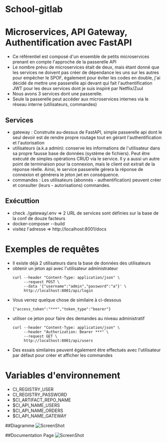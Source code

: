 # School-gitlab


# Microservices, API Gateway, Authentification avec FastAPI

- Ce référentiel est composé d'un ensemble de petits microservices prenant en compte l'approche de la passerelle API
- Le nombre prévu de microservices était de deux, mais étant donné que les services
   ne doivent pas créer de dépendance les uns sur les autres pour empêcher le SPOF, également pour éviter les codes en double,
   j'ai décidé de mettre une passerelle api devant qui fait l'authentification JWT pour les deux services
   dont je suis inspiré par Netflix/Zuul
- Nous avons 3 services dont une passerelle.
- Seule la passerelle peut accéder aux microservices internes via le réseau interne (utilisateurs, commandes)

## Services

- gateway : Construite au-dessus de FastAPI, simple passerelle api dont le seul devoir est de rendre propre
   routage tout en gérant l'authentification et l'autorisation
- utilisateurs (a.k.a admin): conserve les informations de l'utilisateur dans sa propre fausse base de données (système de fichiers).
   Peut être exécuté de simples opérations CRUD via le service. Il y a aussi un autre
   point de terminaison pour la connexion, mais le client est extrait de la réponse réelle. Ainsi, le service passerelle
   gérera la réponse de connexion et générera le jeton jwt en conséquence.
- commandes : Les utilisateurs (abonnés - authentification) peuvent créer et consulter (leurs - autorisations) commandes.

## Exécuttion
- check ./gateway/.env => 2 URL de services sont définies sur la base de la conf de douze facteurs
- docker-composer --build
- visitez l'adresse => http://localhost:8001/docs

# Exemples de requêtes
- Il existe déjà 2 utilisateurs dans la base de données des utilisateurs
- obtenir un jeton api avec l'utilisateur administrateur
  ```
  curl --header "Content-Type: application/json" \
       --request POST \
       --data '{"username":"admin","password":"a"}' \
       http://localhost:8001/api/login
  ```
- Vous verrez quelque chose de similaire à ci-dessous
  ```
  {"access_token":"***","token_type":"bearer"}
  ```
- utiliser ce jeton pour faire des demandes au niveau administratif
  ```
  curl --header "Content-Type: application/json" \
       --header "Authorization: Bearer ***" \
       --request GET \
       http://localhost:8001/api/users
  ```
- Des essais similaires peuvent également être effectués avec l'utilisateur par défaut pour créer et afficher les commandes

# Variables d'environnement

- CI_REGISTRY_USER
- CI_REGISTRY_PASSWORD
- $CI_ARTIFACT_REPO_NAME
- $CI_API_NAME_USERS
- $CI_API_NAME_ORDERS
- $CI_API_NAME_GATEWAY

##Diagramme
![ScreenShot](https://github.com/DataScientest/gitlab_devops_exams/blob/main/diagram.png)

##Documentation Page
![ScreenShot](https://github.com/DataScientest/gitlab_devops_exams/blob/main/docs.png)
